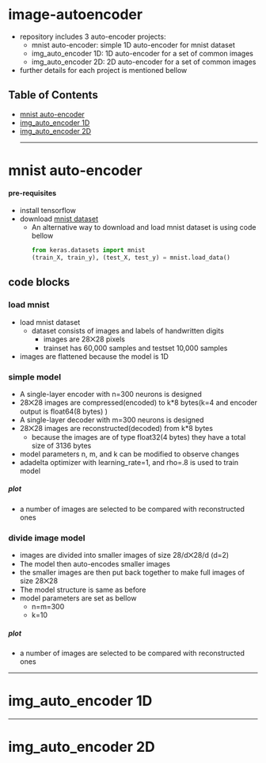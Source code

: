 # image-autoencoder
+ repository includes 3 auto-encoder projects:
    + mnist auto-encoder: simple 1D auto-encoder for mnist dataset
    + img_auto_encoder 1D: 1D auto-encoder for a set of common images
    + img_auto_encoder 2D: 2D auto-encoder for a set of common images
+ further details for each project is mentioned bellow
## Table of Contents
+ [mnist auto-encoder](#mnist-auto-encoder)
+ [img_auto_encoder 1D](#img_auto_encoder-1d)
+ [img_auto_encoder 2D](#img_auto_encoder-2d)
  ***
# mnist auto-encoder
#### pre-requisites
+ install tensorflow
+ download [mnist dataset](https://github.com/FarzamD/image-autoencoder/blob/main/mnist%20data.zip)
    + An alternative way to download and load mnist dataset is using code bellow
      ```python
      from keras.datasets import mnist
      (train_X, train_y), (test_X, test_y) = mnist.load_data()
## code blocks
### load mnist
+ load mnist dataset
    + dataset consists of images and labels of handwritten digits  
        + images are 28⨉28 pixels
        + trainset has 60,000 samples and testset 10,000 samples
+ images are flattened because the model is 1D
### simple model
+ A single-layer encoder with n=300 neurons is designed
+ 28⨉28 images are compressed(encoded) to k*8 bytes(k=4 and encoder output is float64(8 bytes) ) 
+ A single-layer decoder with m=300 neurons is designed
+ 28⨉28 images are reconstructed(decoded) from k*8 bytes
    + because the images are of type float32(4 bytes) they have a total size of 3136 bytes
+ model parameters n, m, and k can be modified to observe changes
+ adadelta optimizer with learning_rate=1, and rho=.8 is used to train model
##### plot
+ a number of images are selected to be compared with reconstructed ones
### divide image model
+ images are divided into smaller images of size 28/d⨉28/d (d=2)
+ The model then auto-encodes smaller images
+ the smaller images are then put back together to make full images of size 28⨉28
+ The model structure is same as before
+ model parameters are set as bellow
    + n=m=300
    + k=10
##### plot
+ a number of images are selected to be compared with reconstructed ones
 
***
# img_auto_encoder 1D
***
# img_auto_encoder 2D
